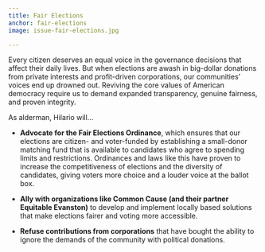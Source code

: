 ```yaml
---
title: Fair Elections
anchor: fair-elections
image: issue-fair-elections.jpg

---
```

Every citizen deserves an equal voice in the governance decisions that affect their daily lives. But when elections are awash in big-dollar donations from private interests and profit-driven corporations, our communities’ voices end up drowned out. Reviving the core values of American democracy require us to demand expanded transparency, genuine fairness, and proven integrity.

As alderman, Hilario will...

* **Advocate for the Fair Elections Ordinance**, which ensures that our elections are citizen- and voter-funded by establishing a small-donor matching fund that is available to candidates who agree to spending limits and restrictions. Ordinances and laws like this have proven to increase the competitiveness of elections and the diversity of candidates, giving voters more choice and a louder voice at the ballot box.

* **Ally with organizations like Common Cause (and their partner Equitable Evanston)** to develop and implement locally based solutions that make elections fairer and voting more accessible.

* **Refuse contributions from corporations** that have bought the ability to ignore the demands of the community with political donations.